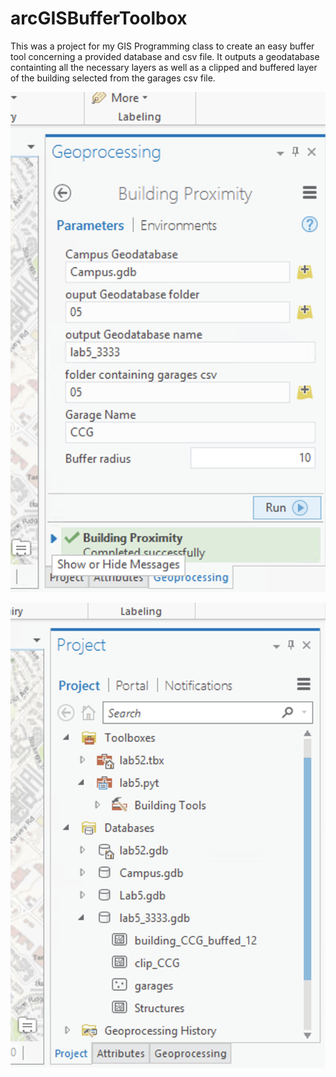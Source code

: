# arcGISBufferToolbox
This was a project for my GIS Programming class to create an easy buffer tool concerning a provided database and csv file. It outputs a geodatabase containting all the necessary layers as well as a clipped and buffered layer of the building selected from the garages csv file. 

![Parameter Input](images/input.png "Input Parameters")


![output GDB](images/outputGDB.png "Output Geodatabase")


